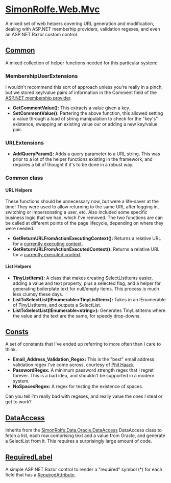 # [SimonRolfe.Web.Mvc](src/SimonRolfe.Web.Mvc)

A mixed set of web helpers covering URL generation and modification, dealing with ASP.NET memberhip providers, validation regexes, and even an ASP.NET Razor custom control.

## [Common](src/SimonRolfe.Web.Mvc/Common.cs)

A mixed collection of helper functions needed for this particular system:

### MembershipUserExtensions

I wouldn't recommend this sort of approach unless you're really in a pinch, but we  stored key/value pairs of information in the Comment field of the [ASP.NET membership provider](https://docs.microsoft.com/en-us/dotnet/framework/wcf/feature-details/how-to-use-the-aspnet-membership-provider).

- **GetCommentValue():** This extracts a value given a key.
- **SetCommentValue():** Partering the above function, this allowed setting a value through a load of string manipulation to check for the "key's" existence, swapping an existing value our or adding a new key/value pair.

### URLExtensions

- **AddQueryParam():** Adds a query parameter to a URL string. This was prior to a lot of the helper functions existing in the framework, and requires a bit of thought if it's to be done in a robust way.

### Common class

#### URL Helpers

These functions should be unnecessary now, but were a life-saver at the time! They were used to allow returning to the same URL after logging in, switching or impersonating a user, etc. Also included some specific business logic that we had, which I've removed. The two functions are can be called at different points of the page lifecycle, depending on where they were needed.

- **GetReturnURLFromActionExecutingContext():** Returns a relative URL for a [currently executing context](https://docs.microsoft.com/en-us/previous-versions/aspnet/web-frameworks/dd505190(v=vs.118)).
- **GetReturnURLFromActionExecutedContext():** Returns a relative URL for a [currently executed context](https://docs.microsoft.com/en-us/previous-versions/aspnet/web-frameworks/dd492247(v%3dvs.118)).

#### List Helpers

- **TinyListItem():** A class that makes creating SelectListItems easier, adding a value and text property, plus a selected flag, and a helper for generating boilerplate text for null/empty items. This process is much less clumsy these days.
- **ListToSelectList(IEnumerable&lt;TinyListItem&gt;):** Takes in an IEnumerable of TinyListItems, and outputs a SelectList.
- **ListToSelectList(IEnumerable&lt;string&gt;):** Generates TinyListItems where the value and the text are the same, for speedy drop-downs.

## [Consts](src/SimonRolfe.Web.Mvc/Consts.cs)

A set of constants that I've ended up referring to more often than I care to think.

- **Email_Address_Validation_Regex:** This is the "best" email address validation regex I've come across, courtesy of [Phil Haack](http://haacked.com/archive/2007/08/21/i-knew-how-to-validate-an-email-address-until-i.aspx)
- **PasswordRegex:** A minimum password strength regex that I regret forever. This is a bad idea, and shouldn't be supported in a modern system.
- **NoSpacesRegex:** A regex for testing the existence of spaces.

Can you tell I'm really bad with regexes, and really value the ones I steal or get to work?

## [DataAccess](src/SimonRolfe.Web.Mvc/DataAccess.cs)

Inherits from the [SimonRolfe.Data.Oracle.DataAccess](SimonRolfe.Data.Oracle.md) DataAccess class to fetch a list, each row comprising text and a value from Oracle, and generate a SelectList from it. This requires a surprisingly large amount of code.

## [RequiredLabel](src/SimonRolfe.Web.Mvc/RequiredLabel.cs)

A simple ASP.NET Razor control to render a "required" symbol (*) for each field that has a [RequiredAttribute](https://docs.microsoft.com/en-gb/dotnet/api/system.componentmodel.dataannotations.requiredattribute?view=netframework-4.7.1).